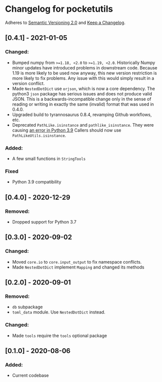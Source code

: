 # Changelog for pocketutils

Adheres to [Semantic Versioning 2.0](https://semver.org/spec/v2.0.0.html) and
[Keep a Changelog](https://keepachangelog.com/en/1.0.0/).


## [0.4.1] - 2021-01-05

### Changed:
- Bumped numpy from `>=1.18, <2.0` to `>=1.19, <2.0`.
  Historically Numpy minor updates have introduced problems in downstream code.
  Because 1.19 is more likely to be used now anyway, this new version restriction
  is more likely to fix problems. Any issue with this would simply result in a
  version conflict.
- Made `NestedDotDict` use `orjson`, which is now a core dependency.
  The python3 `json` package has serious issues and does not produce valid JSON.
  This is a backwards-incompatible change only in the sense of reading or writing
  in exactly the same (invalid) format that was used in 0.4.0.
- Upgraded build to tyrannosaurus 0.8.4, revamping Github workflows, etc.
- Deprecated `PathLike.isinstance` and `pathlike_isinstance`.
  They were causing [an error in Python 3.9](https://github.com/dmyersturnbull/pocketutils/issues/2)
  Callers should now use `PathLikeUtils.isinstance`.

### Added:
- A few small functions in `StringTools`

### Fixed
- Python 3.9 compatibility


## [0.4.0] - 2020-12-29

### Removed:
- Dropped support for Python 3.7


## [0.3.0] - 2020-09-02

### Changed:
- Moved `core.io` to `core.input_output` to fix namespace conflicts.
- Made `NestedDotDict` implement `Mapping` and changed its methods


## [0.2.0] - 2020-09-01

### Removed:
- `db` subpackage
- `toml_data` module. Use `NestedDotDict` instead.

### Changed:
- Made `tools` require the `tools` optional package


## [0.1.0] - 2020-08-06

### Added:
- Current codebase
